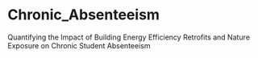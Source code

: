 # Chronic_Absenteeism
Quantifying the Impact of Building Energy Efficiency Retrofits and Nature Exposure on Chronic Student Absenteeism
